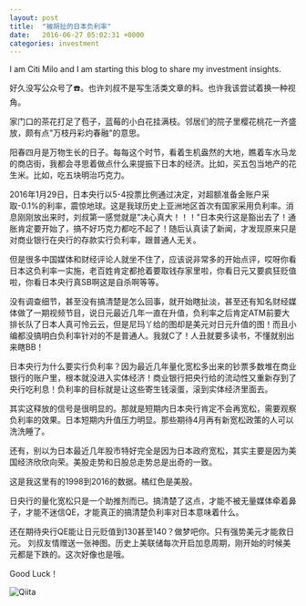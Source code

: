 ```yaml
---
layout: post
title:  "被胡扯的日本负利率"
date:   2016-06-27 05:02:31 +0000
categories: investment
---
```

I am Citi Milo and I am starting this blog to share my investment insights.

好久没写公众号了:phone:。也许刘叔不是写生活类文章的料。也许我该尝试着换一种视角。

家门口的茶花打足了苞子，蓝莓的小白花挂满枝。邻居们的院子里樱花桃花一齐盛放，颇有点"万枝丹彩灼春融"的意思。
 
阳春四月是万物生长的日子。每每这个时节，看着生机盎然的大地，瞧着车水马龙的商店街，我都会寻思着做点什么来提振下日本的经济。比如，买五包当地产的花生米。比如，吃五块明治巧克力。
 
2016年1月29日，日本央行以5-4投票比例通过决定，对超额准备金账户采取-0.1%的利率，震惊地球。这是我球历史上亚洲地区首次有国家采用负利率。消息刚刚放出来时，刘叔第一感觉就是"决心真大！！！"日本央行这是豁出去了！通胀肯定要开始了，搞不好巧克力都吃不起了！随后认真读了新闻，才发现原来只是对商业银行在央行的存款实行负利率，跟普通人无关。
 
但是很多中国媒体和财经评论人就坐不住了，应该说非常多的开始点评，哎呀你看日本这负利率一实施，老百姓肯定都抢着要取钱存家里啦，你看日元又要疯狂贬值啦，你看日本央行真SB啊这是自杀啊等等。
 
没有调查细节，甚至没有搞清楚是怎么回事，就开始瞎扯淡，甚至还有知名财经媒体做了一期视频节目，说日元最近几年一直在升值，负利率之后肯定ATM前要大排长队了日本人真可怜云云，但是尼玛丫给的图却是美元对日元升值的图！而且小编都没搞明白负利率针对的不是普通人。我就C了！人丑就要多读书，不懂就别出来瞎BB！
 
日本央行为什么要实行负利率？因为最近几年量化宽松多出来的钞票多数堆在商业银行的账户里，根本就没进入实体经济！商业银行把央行给的流动性又重新存到了央行吃利息！负利率的目标就是让这些寄生钱滚蛋，滚到实体经济里面去。
 
其实这释放的信号是很明显的。那就是短期内日本央行肯定不会再宽松，需要观察负利率的效果。日本短期内升值压力明显。那些期待4月再有新宽松政策的人可以洗洗睡了。
 
还有，别以为日本最近几年股市特好完全是因为日本政府宽松，其实主要是因为美国经济欣欣向荣。美股走势和日股总走势总是出奇的一致。
 


这是我这里有的1998到2016的数据。橘红色是美股。
 
日央行的量化宽松只是一个助推剂而已。搞清楚了这点，才能不被无量媒体牵着鼻子，才能不迷信QE，才能真正的搞清楚负利率对日本意味着什么。
 
还在期待央行QE能让日元贬值到130甚至140？做梦吧你。只有强势美元才能救日元。
刘叔友情赠送一张神图。历史上美联储每次开启加息周期，刚开始的时候美元都是下跌的。这次好像也是哦。


Good Luck！

![Qiita](http://d.pr/i/vmYJ)
